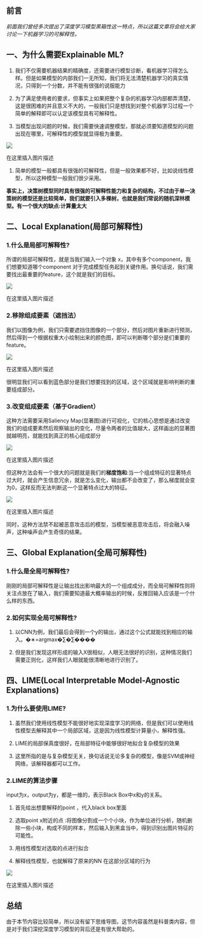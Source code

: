 ## 前言

*前面我们曾经多次提出了深度学习模型黑箱性这一特点，所以这篇文章将会给大家讨论一下机器学习的可解释性。*

## 一、为什么需要Explainable ML?

1. 我们不仅需要机器结果的精确度，还需要进行模型诊断，看机器学习得怎么样。但是如果模型的内部我们一无所知，我们将无法清楚机器学习的真实情况，只得到一个分数，并不能有很强的说服能力

1. 为了满足使用者的要求，但事实上如果把整个复杂的机器学习内部都弄清楚，这是很困难的并且意义不大的，一般我们只是想找到对整个机器学习过程一个简单的解释即可以认定该模型具有可解释性。

1. 当模型出现问题的时候，我们需要快速调整模型，那就必须要知道模型的问题出现在哪里，可解释性的模型就显得极为重要。

![](https://gitee.com/hxc8/images0/raw/master/img/202407172047595.jpg)

在这里插入图片描述

1. 简单的模型一般都具有很强的可解释性，但是一般效果都不好，比如说线性模型，所以这种模型一般我们很少采用。

**事实上，决策树模型同时具有很强的可解释性能力和复杂的结构，不过由于单一决策树的模型还是比较简单，我们就要引入多棵树，也就是我们常说的随机深林模型。有一个很大的缺点:计算量太大**

## 二、Local Explanation(局部可解释性)

### 1.什么是局部可解释性?

所谓的局部可解释性，就是当我们输入一个对象 x，其中有多个component，我们想要知道哪个component 对于完成模型任务起到关键作用。换句话说，我们需要找出最重要的feature，这个就是我们的目标。

![](https://gitee.com/hxc8/images0/raw/master/img/202407172047432.jpg)

在这里插入图片描述

### 2.移除组成要素（遮挡法）

我们以图像为例，我们只需要遮挡住图像的一个部分，然后对图片重新进行预测，然后得到一个根据权重大小绘制出来的颜色图，即可以判断哪个部分是们重要的feature。

![](https://gitee.com/hxc8/images0/raw/master/img/202407172047264.jpg)

在这里插入图片描述

很明显我们可以看到蓝色部分是我们想要找到的区域，这个区域就是影响判断的重要组成部分。

### 3.改变组成要素（基于Gradient）

这种方法需要采用Saliency Map(显著图)进行可视化，它的核心思想是通过改变我们的组成要素然后观察输出的变化，尽量令两者的比值越大，这样画出的显著图就越明亮，就能找到真正的核心组成部分

![](https://gitee.com/hxc8/images0/raw/master/img/202407172047011.jpg)

在这里插入图片描述

但这种方法会有一个很大的问题就是我们的**梯度饱和**:当一个组成特征的显著特点过大时，就会产生信息冗余，就是怎么变化，输出都不会改变了，那么梯度就会变为0，这样反而无法判断这一个显著特点过大的特征。

![](https://gitee.com/hxc8/images0/raw/master/img/202407172047968.jpg)

在这里插入图片描述

同时，这种方法禁不起被恶意攻击后的模型，当模型被恶意攻击后，将会融入噪声，这种噪声会产生奇怪的结果。

## 三、Global Explanation(全局可解释性)

### 1.什么是全局可解释性?

刚刚的局部可解释性是让输出找出影响最大的一个组成成分，而全局可解释性则将关注点放在了输入，我们需要知道最大概率输出的时候，反推回输入应该是一个什么样的东西。

### 2.如何实现全局可解释性?

1. 以CNN为例，我们最后会得到一个y的输出，通过这个公式就能找到相应的输入。�∗=arg⁡max�∑�∑����

1. 但是我们发现这样形成的输入X很相似，人眼无法很好的识别，这种情况我们需要正则化，这样我们人眼就能很清晰地进行识别了。

## 四、LIME(Local Interpretable Model-Agnostic Explanations)

### 1.为什么要使用LIME?

1. 虽然我们使用线性模型不能很好地实现深度学习的网络，但是我们可以使用线性模型去解释其中一个局部区域，这是因为线性模型计算量小，解释性强。

1. LIME的局部保真度很好，在局部特征中能够很好地拟合复杂模型的效果

1. 这里所指的是与复杂模型无关，换句话说无论多复杂的模型，像是SVM或神经网络，该解释器都可以工作。

### 2.LIME的算法步骤

input为x，output为y，都是一维的，表示Black Box中x和y的关系。

1. 首先给出想要解释的point ，代入black box里面

1. 选取point x附近的点 :将图像分割成一个个小块，作为单位进行分析，随机删除一些小块，构成不同的样本，然后输入到黑盒当中，得到识别出图片特征的可能性。

1. 用线性模型对选取的点进行拟合

1. 解释线性模型，也就解释了原来的NN 在这部分区域的行为

![](https://pic3.zhimg.com/80/v2-695af63b0288ee0e00df50888a1d2d62_720w.webp)

在这里插入图片描述

## 总结

由于本节内容比较简单，所以没有留下思维导图，这节内容虽然是科普类内容，但是对于我们深挖深度学习模型的背后还是有很大帮助的。